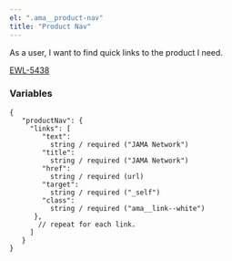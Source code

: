 ```yaml
---
el: ".ama__product-nav"
title: "Product Nav"
---
```


As a user, I want to find quick links to the product I need.



[EWL-5438](https://issues.ama-assn.org/browse/EWL-5438)

### Variables
~~~
{
   "productNav": {
     "links": [
        "text": 
          string / required ("JAMA Network")
        "title": 
          string / required ("JAMA Network")
        "href": 
          string / required (url)
        "target": 
          string / required ("_self")
        "class": 
          string / required ("ama__link--white")
      },
       // repeat for each link.
     ]
   }
}
~~~
